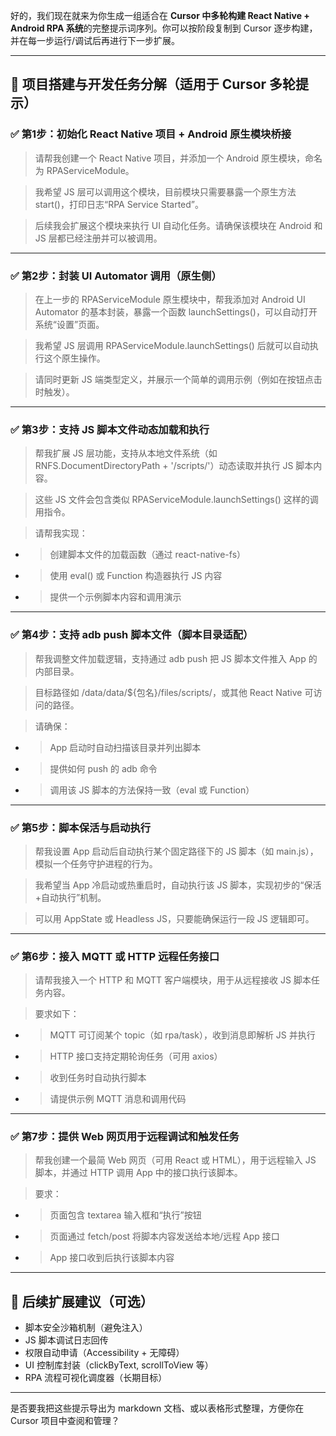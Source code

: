 好的，我们现在就来为你生成一组适合在 **Cursor 中多轮构建 React Native + Android RPA 系统**的完整提示词序列。你可以按阶段复制到 Cursor 逐步构建，并在每一步运行/调试后再进行下一步扩展。



------





## **🧩 项目搭建与开发任务分解（适用于 Cursor 多轮提示）**







### **✅ 第1步：初始化 React Native 项目 + Android 原生模块桥接**





> 请帮我创建一个 React Native 项目，并添加一个 Android 原生模块，命名为 RPAServiceModule。

> 我希望 JS 层可以调用这个模块，目前模块只需要暴露一个原生方法 start()，打印日志“RPA Service Started”。

> 后续我会扩展这个模块来执行 UI 自动化任务。请确保该模块在 Android 和 JS 层都已经注册并可以被调用。



------





### **✅ 第2步：封装 UI Automator 调用（原生侧）**





> 在上一步的 RPAServiceModule 原生模块中，帮我添加对 Android UI Automator 的基本封装，暴露一个函数 launchSettings()，可以自动打开系统“设置”页面。

> 我希望 JS 层调用 RPAServiceModule.launchSettings() 后就可以自动执行这个原生操作。

> 请同时更新 JS 端类型定义，并展示一个简单的调用示例（例如在按钮点击时触发）。



------





### **✅ 第3步：支持 JS 脚本文件动态加载和执行**





> 帮我扩展 JS 层功能，支持从本地文件系统（如 RNFS.DocumentDirectoryPath + '/scripts/'）动态读取并执行 JS 脚本内容。

> 这些 JS 文件会包含类似 RPAServiceModule.launchSettings() 这样的调用指令。

> 请帮我实现：



- > 创建脚本文件的加载函数（通过 react-native-fs）

- > 使用 eval() 或 Function 构造器执行 JS 内容

- > 提供一个示例脚本内容和调用演示





------





### **✅ 第4步：支持 adb push 脚本文件（脚本目录适配）**





> 帮我调整文件加载逻辑，支持通过 adb push 把 JS 脚本文件推入 App 的内部目录。

> 目标路径如 /data/data/${包名}/files/scripts/，或其他 React Native 可访问的路径。

> 请确保：



- > App 启动时自动扫描该目录并列出脚本

- > 提供如何 push 的 adb 命令

- > 调用该 JS 脚本的方法保持一致（eval 或 Function）





------





### **✅ 第5步：脚本保活与启动执行**





> 帮我设置 App 启动后自动执行某个固定路径下的 JS 脚本（如 main.js），模拟一个任务守护进程的行为。

> 我希望当 App 冷启动或热重启时，自动执行该 JS 脚本，实现初步的“保活+自动执行”机制。

> 可以用 AppState 或 Headless JS，只要能确保运行一段 JS 逻辑即可。



------





### **✅ 第6步：接入 MQTT 或 HTTP 远程任务接口**





> 请帮我接入一个 HTTP 和 MQTT 客户端模块，用于从远程接收 JS 脚本任务内容。

> 要求如下：



- > MQTT 可订阅某个 topic（如 rpa/task），收到消息即解析 JS 并执行

- > HTTP 接口支持定期轮询任务（可用 axios）

- > 收到任务时自动执行脚本

- > 请提供示例 MQTT 消息和调用代码





------





### **✅ 第7步：提供 Web 网页用于远程调试和触发任务**





> 帮我创建一个最简 Web 网页（可用 React 或 HTML），用于远程输入 JS 脚本，并通过 HTTP 调用 App 中的接口执行该脚本。

> 要求：



- > 页面包含 textarea 输入框和“执行”按钮

- > 页面通过 fetch/post 将脚本内容发送给本地/远程 App 接口

- > App 接口收到后执行该脚本内容





------





## **💬 后续扩展建议（可选）**





- 脚本安全沙箱机制（避免注入）
- JS 脚本调试日志回传
- 权限自动申请（Accessibility + 无障碍）
- UI 控制库封装（clickByText, scrollToView 等）
- RPA 流程可视化调度器（长期目标）





------



是否要我把这些提示导出为 markdown 文档、或以表格形式整理，方便你在 Cursor 项目中查阅和管理？